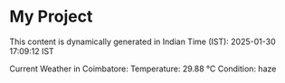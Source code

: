 # My Project

This content is dynamically generated in Indian Time (IST): 2025-01-30 17:09:12 IST


Current Weather in Coimbatore:
Temperature: 29.88 °C
Condition: haze
